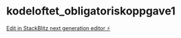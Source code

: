 # kodeloftet_obligatoriskoppgave1

[Edit in StackBlitz next generation editor ⚡️](https://stackblitz.com/~/github.com/Linneah1/kodeloftet_obligatoriskoppgave1)